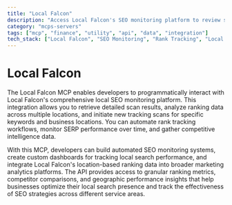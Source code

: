 ```yaml
---
title: "Local Falcon"
description: "Access Local Falcon's SEO monitoring platform to review scan data and initiate new location-based rank tracking scans."
category: "mcps-servers"
tags: ["mcp", "finance", "utility", "api", "data", "integration"]
tech_stack: ["Local Falcon", "SEO Monitoring", "Rank Tracking", "Local Search", "Marketing Analytics"]
---
```


# Local Falcon

The Local Falcon MCP enables developers to programmatically interact with Local Falcon's comprehensive local SEO monitoring platform. This integration allows you to retrieve detailed scan results, analyze ranking data across multiple locations, and initiate new tracking scans for specific keywords and business locations. You can automate rank tracking workflows, monitor SERP performance over time, and gather competitive intelligence data.

With this MCP, developers can build automated SEO monitoring systems, create custom dashboards for tracking local search performance, and integrate Local Falcon's location-based ranking data into broader marketing analytics platforms. The API provides access to granular ranking metrics, competitor comparisons, and geographic performance insights that help businesses optimize their local search presence and track the effectiveness of SEO strategies across different service areas.
